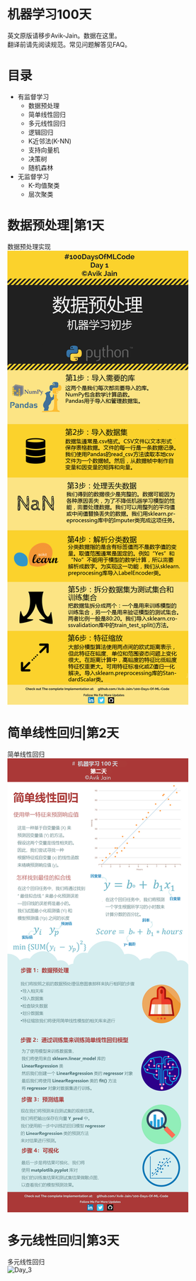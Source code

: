 # 机器学习100天  
英文原版请移步Avik-Jain。数据在这里。  
翻译前请先阅读规范。常见问题解答见FAQ。  
# 目录  
+ 有监督学习  
    + 数据预处理
    + 简单线性回归
    + 多元线性回归
    + 逻辑回归
    + K近邻法(K-NN)
    + 支持向量机
    + 决策树
    + 随机森林
+ 无监督学习 
    + K-均值聚类
    + 层次聚类

# 数据预处理|第1天  
数据预处理实现  
![Day_1](https://github.com/heytan/100-Days-Of-ML-Code/blob/master/Info-graphs/Day%201.jpg)  
# 简单线性回归|第2天  
简单线性回归  
![Day_2](https://github.com/heytan/100-Days-Of-ML-Code/blob/master/Info-graphs/Day%202.jpg)
# 多元线性回归|第3天  
多元线性回归  
![Day_3](https://github.com/heytan/100-Days-Of-ML-Code/blob/master/Info-graphs/Day%203.jpg)






